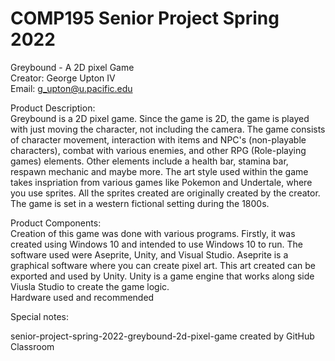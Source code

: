 # COMP195 Senior Project Spring 2022 
Greybound - A 2D pixel Game  
Creator: George Upton IV  
Email: g_upton@u.pacific.edu  

Product Description:  
Greybound is a 2D pixel game. Since the game is 2D, the game is played with just moving the character, not including the camera. The game consists of character movement, interaction with items and NPC's (non-playable characters), combat with various enemies, and other RPG (Role-playing games) elements. Other elements include a health bar, stamina bar, respawn mechanic and maybe more. The art style used within the game takes inspriation from various games like Pokemon and Undertale, where you use sprites. All the sprites created are originally created by the creator. The game is set in a western fictional setting during the 1800s. 

Product Components:  
Creation of this game was done with various programs. Firstly, it was created using Windows 10 and intended to use Windows 10 to run. The software used were Aseprite, Unity, and Visual Studio. Aseprite is a graphical software where you can create pixel art. This art created can be exported and used by Unity. Unity is a game engine that works along side Viusla Studio to create the game logic.  
Hardware used and recommended

Special notes:  

senior-project-spring-2022-greybound-2d-pixel-game created by GitHub Classroom
